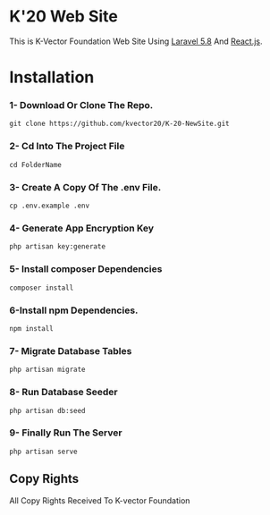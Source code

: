 # K'20 Web Site

This is K-Vector Foundation Web Site Using [Laravel 5.8](https://laravel.com/docs/5.8) And [React.js](https://reactjs.org/).

# Installation

### 1- Download Or Clone The Repo.
```bash.
git clone https://github.com/kvector20/K-20-NewSite.git
```
### 2- Cd Into The Project File
```bash.
cd FolderName
```
### 3- Create A Copy Of The .env File.

```bash.
cp .env.example .env
```
### 4- Generate App Encryption Key
```bash.
php artisan key:generate
```
### 5- Install composer Dependencies
```bash.
composer install
```
### 6-Install npm Dependencies.
```bash.
npm install
```
### 7- Migrate Database Tables
```bash.
php artisan migrate
```
### 8- Run Database Seeder
```bash.
php artisan db:seed
```
### 9- Finally Run The Server
```bash.
php artisan serve
```
## Copy Rights
All Copy Rights Received To K-vector Foundation
